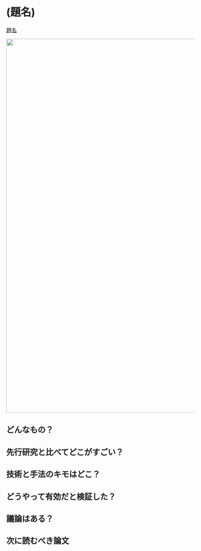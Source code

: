 # (題名)
[題名](リンク)

 <img src = "画像リンク" width=1000>

## どんなもの？


## 先行研究と比べてどこがすごい？


## 技術と手法のキモはどこ？


## どうやって有効だと検証した？


## 議論はある？


## 次に読むべき論文


